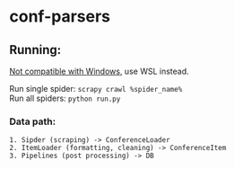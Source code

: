 # conf-parsers

## Running:
[Not compatible with Windows](https://github.com/scrapy-plugins/scrapy-playwright#lack-of-native-support-for-windows), use WSL instead.

Run single spider: `scrapy crawl %spider_name%`\
Run all spiders: `python run.py`

### Data path:
    1. Sipder (scraping) -> ConferenceLoader
    2. ItemLoader (formatting, cleaning) -> ConferenceItem
    3. Pipelines (post processing) -> DB